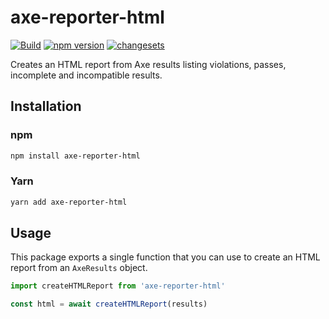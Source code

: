 # axe-reporter-html

[![Build](https://github.com/Widen/axe-reporter-html/actions/workflows/build.yml/badge.svg)](https://github.com/Widen/axe-reporter-html/actions/workflows/build.yml)
[![npm version](https://img.shields.io/npm/v/axe-reporter-html)](https://www.npmjs.com/package/axe-reporter-html)
[![changesets](https://img.shields.io/badge/maintained%20with-changesets-blue)](https://github.com/atlassian/changesets)

Creates an HTML report from Axe results listing violations, passes, incomplete
and incompatible results.

## Installation

### npm

```bash
npm install axe-reporter-html
```

### Yarn

```bash
yarn add axe-reporter-html
```

## Usage

This package exports a single function that you can use to create an HTML report
from an `AxeResults` object.

```javascript
import createHTMLReport from 'axe-reporter-html'

const html = await createHTMLReport(results)
```
